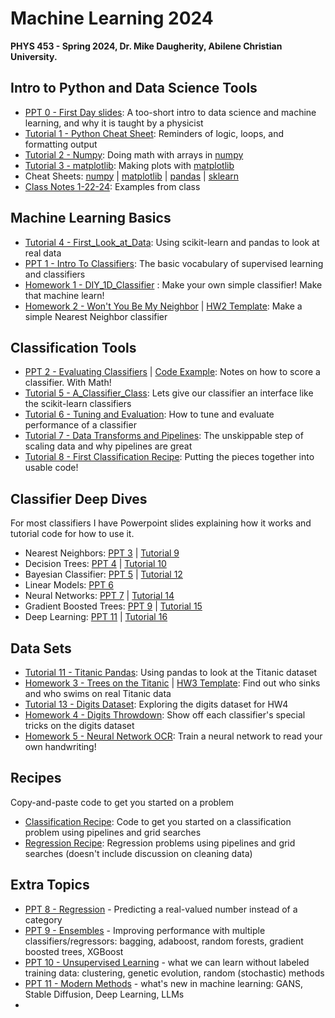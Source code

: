 # Machine Learning 2024
**PHYS 453 - Spring 2024, Dr. Mike Daugherity, Abilene Christian University.**

## Intro to Python and Data Science Tools
* [PPT 0 - First Day slides](pdf/ML0.pdf): A too-short intro to data science and machine learning, and why it is taught by a physicist
* [Tutorial 1 - Python Cheat Sheet](tutorial/Tutorial_01_Python_Cheat_Sheet.ipynb):  Reminders of logic, loops, and formatting output 
* [Tutorial 2 - Numpy](tutorial/Tutorial_02_Numpy.ipynb): Doing math with arrays in [numpy](https://numpy.org/)
* [Tutorial 3 - matplotlib](tutorial/Tutorial_03_Plots_with_matplotlib.ipynb): Making plots with [matplotlib](https://matplotlib.org/)
* Cheat Sheets: [numpy](pdf/numpy_cheat_sheet.pdf) | [matplotlib](pdf/matplotlib_cheat_sheet.pdf) | [pandas](pdf/pandas_cheat_sheet.pdf) | [sklearn](pdf/sklearn_cheat_sheet.pdf)
* [Class Notes 1-22-24](class/Class_1_22_24_Intro.ipynb): Examples from class


## Machine Learning Basics
* [Tutorial 4 - First_Look_at_Data](tutorial/Tutorial_04_First_Look_at_Data.ipynb): Using scikit-learn and pandas to look at real data
* [PPT 1 - Intro To Classifiers](pdf/ML1.pdf): The basic vocabulary of supervised learning and classifiers 
* [Homework 1 - DIY_1D_Classifier](class/HW1_DIY_1D_Classifier.ipynb) : Make your own simple classifier!  Make that machine learn!
* [Homework 2 - Won't You Be My Neighbor](class/HW2_Neighbors.ipynb) | [HW2 Template](class/HW2_Template.ipynb): Make a simple Nearest Neighbor classifier

## Classification Tools
* [PPT 2 - Evaluating Classifiers](pdf/ML2.pdf) | [Code Example](class/Metrics_examples.ipynb): Notes on how to score a classifier.  With Math!
* [Tutorial 5 - A_Classifier_Class](tutorial/Tutorial_05_A_Classifier_Class.ipynb): Lets give our classifier an interface like the scikit-learn classifiers
* [Tutorial 6 - Tuning and Evaluation](tutorial/Tutorial_06_Tuning_and_Evaluation.ipynb): How to tune and evaluate performance of a classifier
* [Tutorial 7 - Data Transforms and Pipelines](tutorial/Tutorial_07_Transforms_and_Pipelines.ipynb): The unskippable step of scaling data and why pipelines are great
* [Tutorial 8 - First Classification Recipe](tutorial/Tutorial_08_First_Classification_Recipe.ipynb): Putting the pieces together into usable code!

## Classifier Deep Dives
For most classifiers I have Powerpoint slides explaining how it works and tutorial code for how to use it.
* Nearest Neighbors:  [PPT 3](pdf/ML3.pdf) | [Tutorial 9](tutorial/Tutorial_09_Nearest_Neighbors.ipynb)
* Decision Trees: [PPT 4](pdf/ML4.pdf) | [Tutorial 10](tutorial/Tutorial_10_Decision_Trees.ipynb)
* Bayesian Classifier: [PPT 5](pdf/ML5.pdf) | [Tutorial 12](tutorial/Tutorial_12_Bayesian_Classifier.ipynb)
* Linear Models: [PPT 6](pdf/ML6.pdf)
* Neural Networks: [PPT 7](pdf/ML7.pdf) | [Tutorial 14](tutorial/Tutorial_14_Neural_Networks.ipynb)
* Gradient Boosted Trees: [PPT 9](pdf/ML9.pdf) | [Tutorial 15](tutorial/Tutorial_15_Boosted_Trees.ipynb)
* Deep Learning: [PPT 11](pdf/ML11.pdf) | [Tutorial 16](tutorial/Tutorial_16_Deep_Learning_Intro.ipynb) 

## Data Sets
* [Tutorial 11 - Titanic Pandas](tutorial/Tutorial_11_Titanic_Pandas.ipynb): Using pandas to look at the Titanic dataset
* [Homework 3 - Trees on the Titanic](class/HW3_Trees_on_the_Titanic.ipynb) | [HW3 Template](class/HW3_Template.ipynb): Find out who sinks and who swims on real Titanic data
* [Tutorial 13 - Digits Dataset](tutorial/Tutorial_13_Digits_Dataset.ipynb): Exploring the digits dataset for HW4
* [Homework 4 - Digits Throwdown](class/HW4_Digits_Throwdown.ipynb): Show off each classifier's special tricks on the digits dataset
* [Homework 5 - Neural Network OCR](class/HW5_Neural_Network_OCR.ipynb): Train a neural network to read your own handwriting!

## Recipes
Copy-and-paste code to get you started on a problem
* [Classification Recipe](tutorial/Classification_Recipe.ipynb): Code to get you started on a classification problem using pipelines and grid searches
* [Regression Recipe](tutorial/Regression_Recipe.ipynb): Regression problems using pipelines and grid searches (doesn't include discussion on cleaning data)

## Extra Topics
* [PPT 8 - Regression](pdf/ML8.pdf) - Predicting a real-valued number instead of a category
* [PPT 9 - Ensembles](pdf/ML9.pdf) - Improving performance with multiple classifiers/regressors: bagging, adaboost, random forests, gradient boosted trees, XGBoost
* [PPT 10 - Unsupervised Learning](pdf/ML10.pdf) - what we can learn without labeled training data: clustering, genetic evolution, random (stochastic) methods
* [PPT 11 - Modern Methods](pdf/ML11.pdf) - what's new in machine learning: GANS, Stable Diffusion, Deep Learning, LLMs
* 

<!---
COMMENTS!!!!!
* [Classifier Challenge](Class_Classifier_Challenge.ipynb): Evaluating classifiers problem in class 2.22.23
* [Class Challenge](Class_Challenge_03_20_23.ipynb): Spring Break is over, let's remember how to do machine learning
--->

